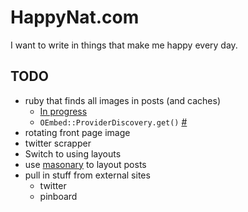 # HappyNat.com

I want to write in things that make me happy every day.

## TODO

 * ruby that finds all images in posts (and caches)
   * [In progress](https://github.com/icco/happynat.com/blob/master/models/url_parser.rb)
   * `OEmbed::ProviderDiscovery.get()` [#](https://github.com/judofyr/ruby-oembed)
 * rotating front page image
 * twitter scrapper
 * Switch to using layouts
 * use [masonary](http://masonry.desandro.com/) to layout posts
 * pull in stuff from external sites
   * twitter
   * pinboard
